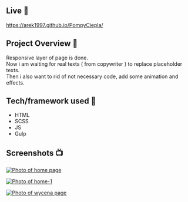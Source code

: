 




## Live 📍

https://arek1997.github.io/PompyCiepla/


## Project Overview 🎉

Responsive layer of page is done. \
Now i am waiting for real texts ( from copywriter ) to replace placeholder texts. \
Then i also want to rid of not necessary code, add some animation and effects.


## Tech/framework used 🔧

- HTML
- SCSS
- JS
- Gulp

## Screenshots 📺

<p>
  <a href="https://ibb.co/VpFnJY6"><img src="https://i.ibb.co/Kzt4bxn/home.png" alt="Photo of home page" border="0"></a>
</p>

<p>
  <a href="https://ibb.co/jWsWJK3"><img src="https://i.ibb.co/0FvFsNY/home-1.png" alt="Photo of home-1" border="0"></a>
</p>

<p>
 <a href="https://ibb.co/ZHWG5gY"><img src="https://i.ibb.co/z8GQp27/wycena.png" alt="Photo of wycena page" border="0"></a>
</p>



